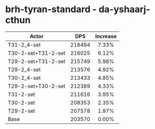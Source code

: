 # brh-tyran-standard - da-yshaarj-cthun
| Actor | DPS | Increase |
|---|:---:|:---:|
|T31-2_4-set|218494|7.33%|
|T30-2-set+T31-2-set|216025|6.12%|
|T29-2-set+T31-2-set|215749|5.98%|
|T29-2_4-set|213576|4.92%|
|T30-2_4-set|213433|4.85%|
|T29-2-set+T30-2-set|212389|4.33%|
|T31-2-set|211616|3.95%|
|T30-2-set|208353|2.35%|
|T29-2-set|207578|1.97%|
|Base|203570|0.00%|
